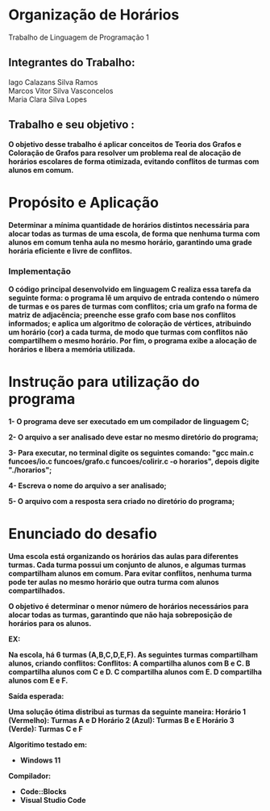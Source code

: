 # Organização de Horários
Trabalho de Linguagem de Programação 1
## Integrantes do Trabalho:
Iago Calazans Silva Ramos <br>
Marcos Vitor Silva Vasconcelos <br>
Maria Clara Silva Lopes <br>
## Trabalho e seu objetivo <b>:

O objetivo desse trabalho é aplicar conceitos de Teoria dos Grafos e Coloração de Grafos para resolver um problema real de alocação de horários escolares de forma otimizada, evitando conflitos de turmas com alunos em comum.

# Propósito e Aplicação

Determinar a mínima quantidade de horários distintos necessária para alocar todas as turmas de uma escola, de forma que nenhuma turma com alunos em comum tenha aula no mesmo horário, garantindo uma grade horária eficiente e livre de conflitos.

### Implementação 
O código principal desenvolvido em linguagem C realiza essa tarefa da seguinte forma: o programa lê um arquivo de entrada contendo o número de turmas e os pares de turmas com conflitos; cria um grafo na forma de matriz de adjacência; preenche esse grafo com base nos conflitos informados; e aplica um algoritmo de coloração de vértices, atribuindo um horário (cor) a cada turma, de modo que turmas com conflitos não compartilhem o mesmo horário. Por fim, o programa exibe a alocação de horários e libera a memória utilizada.

# Instrução para utilização do programa
1- O programa deve ser executado em um compilador de linguagem C;

2- O arquivo a ser analisado deve estar no mesmo diretório do programa;

3- Para executar, no terminal digite os seguintes comando: "gcc main.c funcoes/io.c funcoes/grafo.c funcoes/colirir.c -o horarios", depois digite "./horarios";

4- Escreva o nome do arquivo a ser analisado;

5- O arquivo com a resposta sera criado no diretório do programa;

# Enunciado do desafio

Uma escola está organizando os horários das aulas para diferentes turmas. Cada turma possui um conjunto de alunos, e algumas turmas compartilham alunos em comum. Para evitar conflitos, nenhuma turma pode ter aulas no mesmo horário que outra turma com alunos compartilhados.

O objetivo é determinar o menor número de horários necessários para alocar todas as turmas, garantindo que não haja sobreposição de horários para os alunos.

EX:

Na escola, há 6 turmas (A,B,C,D,E,F). As seguintes turmas compartilham alunos, criando conflitos:
Conflitos:
A compartilha alunos com B e C.
B compartilha alunos com C e D.
C compartilha alunos com E.
D compartilha alunos com E e F.

Saída esperada: 

Uma solução ótima distribui as turmas da seguinte maneira:
Horário 1 (Vermelho): Turmas A e D
Horário 2 (Azul): Turmas B e E
Horário 3 (Verde): Turmas C e F

Algoritimo testado em:
* Windows 11

Compilador:
* Code::Blocks
* Visual Studio Code
